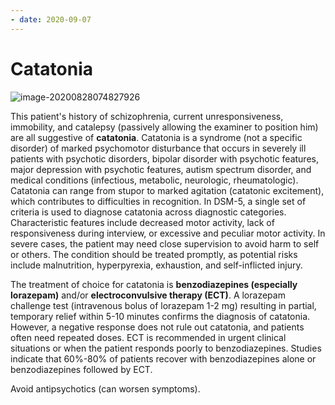 ```yaml
---
- date: 2020-09-07
---
```


# Catatonia

<!-- catatonia cause, symptoms, treatment -->

![image-20200828074827926](https://photos.thisispiggy.com/file/wikiFiles/image-20200828074827926.png)

This patient's history of schizophrenia, current unresponsiveness, immobility, and catalepsy (passively allowing the examiner to position him) are all suggestive of **catatonia**.  Catatonia is a syndrome (not a specific disorder) of marked psychomotor disturbance that occurs in severely ill patients with psychotic disorders, bipolar disorder with psychotic features, major depression with psychotic features, autism spectrum disorder, and medical conditions (infectious, metabolic, neurologic, rheumatologic).  Catatonia can range from stupor to marked agitation (catatonic excitement), which contributes to difficulties in recognition.  In DSM-5, a single set of criteria is used to diagnose catatonia across diagnostic categories.  Characteristic features include decreased motor activity, lack of responsiveness during interview, or excessive and peculiar motor activity.  In severe cases, the patient may need close supervision to avoid harm to self or others.  The condition should be treated promptly, as potential risks include malnutrition, hyperpyrexia, exhaustion, and self-inflicted injury.

The treatment of choice for catatonia is **benzodiazepines (especially lorazepam)** and/or **electroconvulsive therapy (ECT)**.  A lorazepam challenge test (intravenous bolus of lorazepam 1-2 mg) resulting in partial, temporary relief within 5-10 minutes confirms the diagnosis of catatonia.  However, a negative response does not rule out catatonia, and patients often need repeated doses.  ECT is recommended in urgent clinical situations or when the patient responds poorly to benzodiazepines.  Studies indicate that 60%-80% of patients recover with benzodiazepines alone or benzodiazepines followed by ECT.

Avoid antipsychotics (can worsen symptoms).
